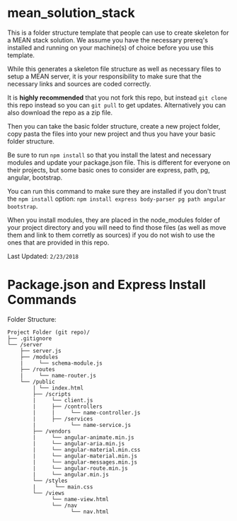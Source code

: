 # mean_solution_stack
This is a folder structure template that people can use to create skeleton for a MEAN stack solution. We assume you have the necessary prereq's installed and running on your machine(s) of choice before you use this template.

While this generates a skeleton file structure as well as necessary files to setup a MEAN server, it is your responsibility to make sure that the necessary links and sources are coded correctly.

It is **highly recommended** that you not fork this repo, but instead `git clone` this repo instead so you can `git pull` to get updates. Alternatively you can also download the repo as a zip file.

Then you can take the basic folder structure, create a new project folder, copy pasta the files into your new project and thus you have your basic folder structure.

Be sure to run `npm install` so that you install the latest and necessary modules and update your package.json file. This is different for everyone on their projects, but some basic ones to consider are express, path, pg, angular, bootstrap.

You can run this command to make sure they are installed if you don't trust the `npm install` option: `npm install express body-parser pg path angular bootstrap`.

When you install modules, they are placed in the node_modules folder of your project directory and you will need to find those files (as well as move them and link to them corretly as sources) if you do not wish to use the ones that are provided in this repo.

Last Updated: `2/23/2018`

# Package.json and Express Install Commands

Folder Structure:

```
Project Folder (git repo)/
├── .gitignore
└── /server
    ├── server.js
    ├── /modules
    |     └── schema-module.js
    ├── /routes
    |     └── name-router.js
    └── /public
        | └── index.html
        ├── /scripts
        |     └── client.js
        |     ├── /controllers
        |     |     └── name-controller.js
        |     ├── /services
        |           └── name-service.js
        ├── /vendors
        |     └── angular-animate.min.js
        |     └── angular-aria.min.js
        |     └── angular-material.min.css
        |     └── angular-material.min.js
        |     └── angular-messages.min.js
        |     └── angular-route.min.js
        |     └── angular.min.js
        └── /styles
        |      └── main.css
        └── /views
              └── name-view.html
              └── /nav
                    └── nav.html
```
